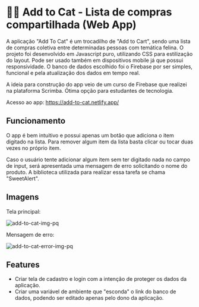 # 🛒😸 Add to Cat - Lista de compras compartilhada (Web App)

A aplicação "Add To Cat" é um trocadilho de "Add to Cart", sendo uma lista de compras coletiva entre determinadas pessoas com temática felina.
O projeto foi desenvolvido em Javascript puro, utilizando CSS para estilização do layout. Pode ser usado também em dispositivos mobile já que possui responsividade.
O banco de dados escolhido foi o Firebase por ser simples, funcional e pela atualização dos dados em tempo real.

A ideia para construção do app veio de um curso de Firebase que realizei na plataforma Scrimba. Ótima opção para estudantes de tecnologia.

Acesso ao app: https://add-to-cat.netlify.app/

## Funcionamento

O app é bem intuitivo e possui apenas um botão que adiciona o item digitado na lista.
Para remover algum item da lista basta clicar ou tocar duas vezes no próprio item.

Caso o usuário tente adicionar algum item sem ter digitado nada no campo de input, será apresentada uma mensagem de erro solicitando o nome do produto.
A biblioteca utilizada para realizar essa tarefa se chama "SweetAlert".

## Imagens

Tela principal:

![add-to-cat-img-pq](https://user-images.githubusercontent.com/76922943/226735324-6a84f345-3310-4030-9717-4f7d3e774044.png)

Mensagem de erro:

![add-to-cat-error-img-pq](https://user-images.githubusercontent.com/76922943/226735587-47c02cc8-15dc-4be9-84d4-8b004988590d.png)

## Features

- Criar tela de cadastro e login com a intenção de proteger os dados da aplicação.
- Criar uma variável de ambiente que "esconda" o link do banco de dados, podendo ser editado apenas pelo dono da aplicação.
